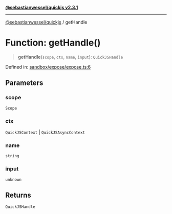 [**@sebastianwessel/quickjs v2.3.1**](../README.md)

***

[@sebastianwessel/quickjs](../globals.md) / getHandle

# Function: getHandle()

> **getHandle**(`scope`, `ctx`, `name`, `input`): `QuickJSHandle`

Defined in: [sandbox/expose/expose.ts:6](https://github.com/sebastianwessel/quickjs/blob/main/src/sandbox/expose/expose.ts#L6)

## Parameters

### scope

`Scope`

### ctx

`QuickJSContext` | `QuickJSAsyncContext`

### name

`string`

### input

`unknown`

## Returns

`QuickJSHandle`
